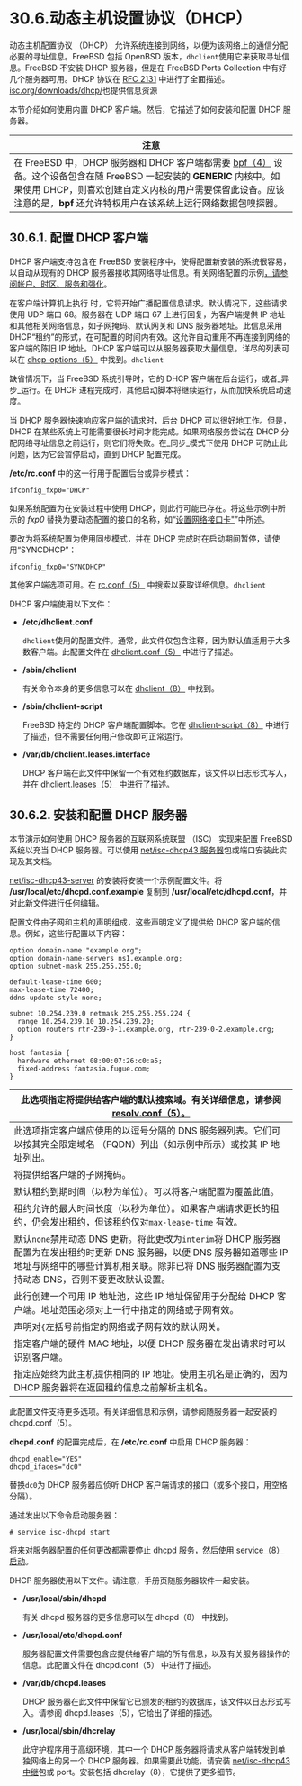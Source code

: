 # 30.6.动态主机设置协议（DHCP）

动态主机配置协议 （DHCP） 允许系统连接到网络，以便为该网络上的通信分配必要的寻址信息。FreeBSD 包括 OpenBSD 版本，`dhclient`使用它来获取寻址信息。FreeBSD 不安装 DHCP 服务器，但是在 FreeBSD Ports Collection 中有好几个服务器可用。DHCP 协议在 [RFC 2131](http://www.freesoft.org/CIE/RFC/2131/) 中进行了全面描述。[isc.org/downloads/dhcp/](http://www.isc.org/downloads/dhcp/)也提供信息资源

本节介绍如何使用内置 DHCP 客户端。然后，它描述了如何安装和配置 DHCP 服务器。

| 注意                                                                                                                                                                                                                                 |
| ---------------------------------------------------------------------------------------------------------------------------------------------------------------------------------------------------------------------------------- |
| 在 FreeBSD 中，DHCP 服务器和 DHCP 客户端都需要 [bpf（4）](https://www.freebsd.org/cgi/man.cgi?query=bpf\&sektion=4\&format=html) 设备。这个设备包含在随 FreeBSD 一起安装的 **GENERIC** 内核中。如果使用 DHCP，则喜欢创建自定义内核的用户需要保留此设备。应该注意的是，**bpf** 还允许特权用户在该系统上运行网络数据包嗅探器。|

## 30.6.1. 配置 DHCP 客户端

DHCP 客户端支持包含在 FreeBSD 安装程序中，使得配置新安装的系统很容易，以自动从现有的 DHCP 服务器接收其网络寻址信息。有关网络配置的示例[，请参阅帐户、时区、服务和强化](https://docs.freebsd.org/en/books/handbook/bsdinstall/index.html#bsdinstall-post)。

在客户端计算机上执行 时，它将开始广播配置信息请求。默认情况下，这些请求使用 UDP 端口 68。服务器在 UDP 端口 67 上进行回复，为客户端提供 IP 地址和其他相关网络信息，如子网掩码、默认网关和 DNS 服务器地址。此信息采用 DHCP“租约”的形式，在可配置的时间内有效。这允许自动重用不再连接到网络的客户端的陈旧 IP 地址。DHCP 客户端可以从服务器获取大量信息。详尽的列表可以在 [dhcp-options（5）](https://www.freebsd.org/cgi/man.cgi?query=dhcp-options\&sektion=5\&format=html) 中找到。`dhclient`

缺省情况下，当 FreeBSD 系统引导时，它的 DHCP 客户端在后台运行，或者_异步_运行。在 DHCP 进程完成时，其他启动脚本将继续运行，从而加快系统启动速度。

当 DHCP 服务器快速响应客户端的请求时，后台 DHCP 可以很好地工作。但是，DHCP 在某些系统上可能需要很长时间才能完成。如果网络服务尝试在 DHCP 分配网络寻址信息之前运行，则它们将失败。在_同步_模式下使用 DHCP 可防止此问题，因为它会暂停启动，直到 DHCP 配置完成。

**/etc/rc.conf** 中的这一行用于配置后台或异步模式：

```
ifconfig_fxp0="DHCP"
```

如果系统配置为在安装过程中使用 DHCP，则此行可能已存在。将这些示例中所示的 _fxp0_ 替换为要动态配置的接口的名称，如“[设置网络接口卡"](https://docs.freebsd.org/en/books/handbook/config/index.html#config-network-setup)”中所述。

要改为将系统配置为使用同步模式，并在 DHCP 完成时在启动期间暂停，请使用“SYNCDHCP”：

```
ifconfig_fxp0="SYNCDHCP"
```

其他客户端选项可用。在 [rc.conf（5）](https://www.freebsd.org/cgi/man.cgi?query=rc.conf\&sektion=5\&format=html) 中搜索以获取详细信息。`dhclient`

DHCP 客户端使用以下文件：

*   **/etc/dhclient.conf**

    `dhclient`使用的配置文件。通常，此文件仅包含注释，因为默认值适用于大多数客户端。此配置文件在 [dhclient.conf（5）](https://www.freebsd.org/cgi/man.cgi?query=dhclient.conf\&sektion=5\&format=html) 中进行了描述。
*   **/sbin/dhclient**

    有关命令本身的更多信息可以在 [dhclient（8）](https://www.freebsd.org/cgi/man.cgi?query=dhclient\&sektion=8\&format=html) 中找到。
*   **/sbin/dhclient-script**

    FreeBSD 特定的 DHCP 客户端配置脚本。它在 [dhclient-script（8）](https://www.freebsd.org/cgi/man.cgi?query=dhclient-script\&sektion=8\&format=html) 中进行了描述，但不需要任何用户修改即可正常运行。
*   **/var/db/dhclient.leases.interface**

    DHCP 客户端在此文件中保留一个有效租约数据库，该文件以日志形式写入，并在 [dhclient.leases（5）](https://www.freebsd.org/cgi/man.cgi?query=dhclient.leases\&sektion=5\&format=html) 中进行了描述。

## 30.6.2. 安装和配置 DHCP 服务器

本节演示如何使用 DHCP 服务器的互联网系统联盟 （ISC） 实现来配置 FreeBSD 系统以充当 DHCP 服务器。可以使用 [net/isc-dhcp43 服务器](https://cgit.freebsd.org/ports/tree/net/isc-dhcp43-server/pkg-descr)包或端口安装此实现及其文档。

[net/isc-dhcp43-server](https://cgit.freebsd.org/ports/tree/net/isc-dhcp43-server/pkg-descr) 的安装将安装一个示例配置文件。将 **/usr/local/etc/dhcpd.conf.example** 复制到 **/usr/local/etc/dhcpd.conf**，并对此新文件进行任何编辑。

配置文件由子网和主机的声明组成，这些声明定义了提供给 DHCP 客户端的信息。例如，这些行配置以下内容：

```
option domain-name "example.org";
option domain-name-servers ns1.example.org;
option subnet-mask 255.255.255.0;

default-lease-time 600;
max-lease-time 72400;
ddns-update-style none;

subnet 10.254.239.0 netmask 255.255.255.224 {
  range 10.254.239.10 10.254.239.20;
  option routers rtr-239-0-1.example.org, rtr-239-0-2.example.org;
}

host fantasia {
  hardware ethernet 08:00:07:26:c0:a5;
  fixed-address fantasia.fugue.com;
}
```

| 此选项指定将提供给客户端的默认搜索域。有关详细信息，请参阅 [resolv.conf（5）。](https://www.freebsd.org/cgi/man.cgi?query=resolv.conf\&sektion=5\&format=html)        |
| ------------------------------------------------------------------------------------------------------------------------------------- |
| 此选项指定客户端应使用的以逗号分隔的 DNS 服务器列表。它们可以按其完全限定域名 （FQDN）列出（如示例中所示）或按其 IP 地址列出。                                                               |
| 将提供给客户端的子网掩码。                                                                                                                        |
| 默认租约到期时间（以秒为单位）。可以将客户端配置为覆盖此值。                                                                                                       |
| 租约允许的最大时间长度（以秒为单位）。如果客户端请求更长的租约，仍会发出租约，但该租约仅对`max-lease-time` 有效。                                                                    |
| 默认`none`禁用动态 DNS 更新。将此更改为`interim`将 DHCP 服务器配置为在发出租约时更新 DNS 服务器，以便 DNS 服务器知道哪些 IP 地址与网络中的哪些计算机相关联。除非已将 DNS 服务器配置为支持动态 DNS，否则不要更改默认设置。|
| 此行创建一个可用 IP 地址池，这些 IP 地址保留用于分配给 DHCP 客户端。地址范围必须对上一行中指定的网络或子网有效。                                                                      |
| 声明对`{`左括号前指定的网络或子网有效的默认网关。                                                                                                           |
| 指定客户端的硬件 MAC 地址，以便 DHCP 服务器在发出请求时可以识别客户端。                                                                                            |
| 指定应始终为此主机提供相同的 IP 地址。使用主机名是正确的，因为 DHCP 服务器将在返回租约信息之前解析主机名。                                                                           |

此配置文件支持更多选项。有关详细信息和示例，请参阅随服务器一起安装的 dhcpd.conf（5）。

**dhcpd.conf** 的配置完成后，在 **/etc/rc.conf** 中启用 DHCP 服务器：

```
dhcpd_enable="YES"
dhcpd_ifaces="dc0"
```

替换`dc0`为 DHCP 服务器应侦听 DHCP 客户端请求的接口（或多个接口，用空格分隔）。

通过发出以下命令启动服务器：

```
# service isc-dhcpd start
```

将来对服务器配置的任何更改都需要停止 dhcpd 服务，然后使用 [service（8） 启动](https://www.freebsd.org/cgi/man.cgi?query=service\&sektion=8\&format=html)。

DHCP 服务器使用以下文件。请注意，手册页随服务器软件一起安装。

*   **/usr/local/sbin/dhcpd**

    有关 dhcpd 服务器的更多信息可以在 dhcpd（8） 中找到。
*   **/usr/local/etc/dhcpd.conf**

    服务器配置文件需要包含应提供给客户端的所有信息，以及有关服务器操作的信息。此配置文件在 dhcpd.conf（5） 中进行了描述。
*   **/var/db/dhcpd.leases**

    DHCP 服务器在此文件中保留它已颁发的租约的数据库，该文件以日志形式写入。请参阅 dhcpd.leases（5），它给出了详细的描述。
*   **/usr/local/sbin/dhcrelay**

    此守护程序用于高级环境，其中一个 DHCP 服务器将请求从客户端转发到单独网络上的另一个 DHCP 服务器。如果需要此功能，请安装 [net/isc-dhcp43 中继](https://cgit.freebsd.org/ports/tree/net/isc-dhcp43-relay/pkg-descr)包或 port。安装包括 dhcrelay（8），它提供了更多细节。
